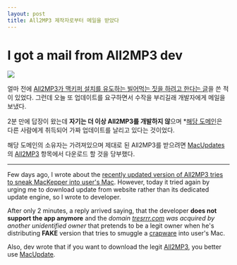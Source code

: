 ```yaml
---
layout: post
title: All2MP3 제작자로부터 메일을 받았다
---
```

# I got a mail from All2MP3 dev

![](/Resources/2016-06-25/fromall2mp3dev.png)

얼마 전에 [All2MP3가 맥키퍼 설치를 유도하는 빌어먹는 짓을 하려고 한다는 글](http://canorus.github.io//2016/06/20/All2MP3_and_mackeeper/)을 쓴 적이 있었다. 그런데 오늘 또 업데이트를 요구하면서 수작을 부리길래 개발자에게 메일을 보냈다.

2분 만에 답장이 왔는데 **자기는 더 이상 All2MP3를 개발하지 않**으며 *[해당 도메인](http://tresrr.com)은 다른 사람에게 취득되어 가짜 업데이트를 날리고 있다는 것이었다.

해당 도메인의 소유자는 가려져있으며 제대로 된 All2MP3를 받으려면 [MacUpdates](http://www.macupdate.com/)의 [All2MP3](https://www.macupdate.com/app/mac/27103/all2mp3/download) 항목에서 다운로드 할 것을 당부했다.

- - -

Few days ago, I wrote about the [recently updated version of All2MP3 tries to sneak MacKepper into user's Mac](http://canorus.github.io//2016/06/20/All2MP3_and_mackeeper/). However, today it tried again by urging me to download update from website rather than its dedicated update engine, so I wrote to developer.

After only 2 minutes, a reply arrived saying, that the developer **does not support the app anymore** and the *domain [tresrrr.com](http://tresrrr.com) was acquired by another unidentified owner* that pretends to be a legit owner when he's distributing **FAKE** version that tries to smuggle a [crapware](https://mackeeper.com) into user's Mac.

Also, dev wrote that if you want to download the legit [All2MP3](https://www.macupdate.com/app/mac/27103/all2mp3/download), you better use [MacUpdate](http://www.macupdate.com).